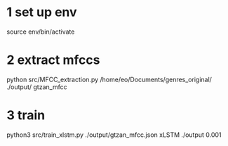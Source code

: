 # 1 set up env
source env/bin/activate

# 2 extract mfccs
python src/MFCC_extraction.py /home/eo/Documents/genres_original/ ./output/ gtzan_mfcc

# 3 train
python3 src/train_xlstm.py ./output/gtzan_mfcc.json xLSTM ./output 0.001


